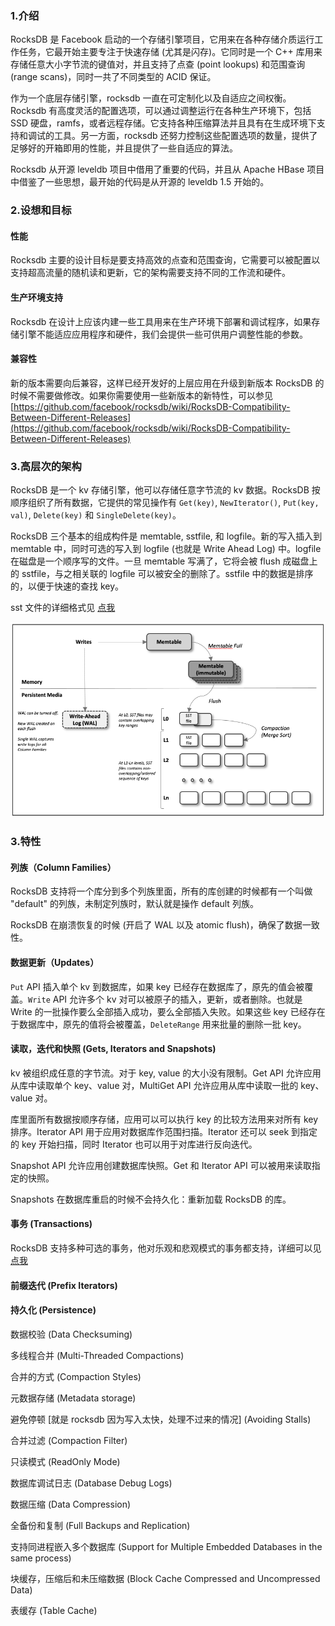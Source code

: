 ### 1.介绍

RocksDB 是 Facebook 启动的一个存储引擎项目，它用来在各种存储介质运行工作任务，它最开始主要专注于快速存储 (尤其是闪存)。它同时是一个 C++ 库用来存储任意大小字节流的键值对，并且支持了点查 (point lookups) 和范围查询 (range scans)，同时一共了不同类型的 ACID 保证。

作为一个底层存储引擎，rocksdb 一直在可定制化以及自适应之间权衡。Rocksdb 有高度灵活的配置选项，可以通过调整运行在各种生产环境下，包括 SSD 硬盘，ramfs，或者远程存储。它支持各种压缩算法并且具有在生成环境下支持和调试的工具。另一方面，rocksdb 还努力控制这些配置选项的数量，提供了足够好的开箱即用的性能，并且提供了一些自适应的算法。

Rocksdb 从开源 leveldb 项目中借用了重要的代码，并且从 Apache HBase 项目中借鉴了一些思想，最开始的代码是从开源的 leveldb 1.5 开始的。


### 2.设想和目标

#### 性能
Rocksdb 主要的设计目标是要支持高效的点查和范围查询，它需要可以被配置以支持超高流量的随机读和更新，它的架构需要支持不同的工作流和硬件。

#### 生产环境支持
Rocksdb 在设计上应该内建一些工具用来在生产环境下部署和调试程序，如果存储引擎不能适应应用程序和硬件，我们会提供一些可供用户调整性能的参数。

#### 兼容性
新的版本需要向后兼容，这样已经开发好的上层应用在升级到新版本 RocksDB 的时候不需要做修改。如果你需要使用一些新版本的新特性，可以参见 [https://github.com/facebook/rocksdb/wiki/RocksDB-Compatibility-Between-Different-Releases](https://github.com/facebook/rocksdb/wiki/RocksDB-Compatibility-Between-Different-Releases)

### 3.高层次的架构

RocksDB 是一个 kv 存储引擎，他可以存储任意字节流的 kv 数据。RocksDB 按顺序组织了所有数据，它提供的常见操作有 `Get(key)`, `NewIterator()`, `Put(key, val)`, `Delete(key)` 和 `SingleDelete(key)`。

RocksDB 三个基本的组成构件是 memtable, sstfile, 和  logfile。新的写入插入到 memtable 中，同时可选的写入到 logfile (也就是 Write Ahead Log) 中。logfile 在磁盘是一个顺序写的文件。一旦 memtable 写满了，它将会被 flush 成磁盘上的 sstfile，与之相关联的 logfile 可以被安全的删除了。sstfile 中的数据是排序的，以便于快速的查找 key。

sst 文件的详细格式见 [点我](https://github.com/facebook/rocksdb/wiki/Rocksdb-BlockBasedTable-Format)

![基本架构](arch.png)

### 3.特性

#### 列族（Column Families）

RocksDB 支持将一个库分到多个列族里面，所有的库创建的时候都有一个叫做 "default" 的列族，未制定列族时，默认就是操作 default 列族。

RocksDB 在崩溃恢复的时候 (开启了 WAL 以及 atomic flush)，确保了数据一致性。

#### 数据更新（Updates）

`Put` API 插入单个 kv 到数据库，如果 key 已经存在数据库了，原先的值会被覆盖。`Write`  API 允许多个 kv 对可以被原子的插入，更新，或者删除。也就是 Write 的一批操作要么全部插入成功，要么全部插入失败。如果这些 key 已经存在于数据库中，原先的值将会被覆盖，`DeleteRange` 用来批量的删除一批 key。

#### 读取，迭代和快照 (Gets, Iterators and Snapshots)

kv 被组织成任意的字节流。对于 key, value 的大小没有限制。Get API 允许应用从库中读取单个 key、value 对，MultiGet API 允许应用从库中读取一批的 key、value 对。

库里面所有数据按顺序存储，应用可以可以执行 key 的比较方法用来对所有 key 排序。Iterator API 用于应用对数据库作范围扫描。Iterator 还可以 seek 到指定的 key 开始扫描，同时 Iterator 也可以用于对库进行反向迭代。

Snapshot API 允许应用创建数据库快照。Get 和 Iterator API 可以被用来读取指定的快照。

Snapshots 在数据库重启的时候不会持久化：重新加载 RocksDB 的库。

#### 事务 (Transactions)

RocksDB 支持多种可选的事务，他对乐观和悲观模式的事务都支持，详细可以见 [点我](https://github.com/facebook/rocksdb/wiki/Transactions)

#### 前缀迭代 (Prefix Iterators)



#### 持久化 (Persistence)



数据校验 (Data Checksuming)



多线程合并 (Multi-Threaded Compactions)



合并的方式 (Compaction Styles)



元数据存储 (Metadata storage)



避免停顿 [就是 rocksdb 因为写入太快，处理不过来的情况] (Avoiding Stalls)



合并过滤 (Compaction Filter)



只读模式 (ReadOnly Mode)



数据库调试日志 (Database Debug Logs)



数据压缩 (Data Compression)



全备份和复制 (Full Backups and Replication)



支持同进程嵌入多个数据库 (Support for Multiple Embedded Databases in the same process)



块缓存，压缩后和未压缩数据 (Block Cache Compressed and Uncompressed Data)



表缓存 (Table Cache)





